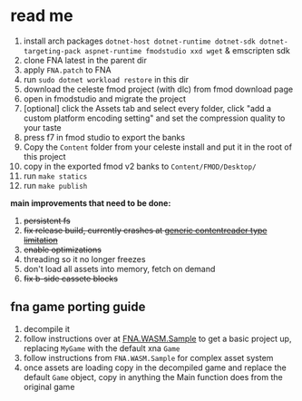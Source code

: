 # read me

1. install arch packages `dotnet-host dotnet-runtime dotnet-sdk dotnet-targeting-pack aspnet-runtime fmodstudio xxd wget` & emscripten sdk
2. clone FNA latest in the parent dir
3. apply `FNA.patch` to FNA
4. run `sudo dotnet workload restore` in this dir
5. download the celeste fmod project (with dlc) from fmod download page
6. open in fmodstudio and migrate the project
7. [optional] click the Assets tab and select every folder, click "add a custom platform encoding setting" and set the compression quality to your taste
8. press f7 in fmod studio to export the banks
8. Copy the `Content` folder from your celeste install and put it in the root of this project
9. copy in the exported fmod v2 banks to `Content/FMOD/Desktop/`
10. run `make statics`
11. run `make publish`

**main improvements that need to be done:**
1. ~~persistent fs~~
2. ~~fix release build, currently crashes at [generic contentreader type limitation](<https://gist.github.com/TheSpydog/e94c8c23c01615a5a3b2cc1a0857415c#qa>)~~
3. ~~enable optimizations~~
4. threading so it no longer freezes
5. don't load all assets into memory, fetch on demand
6. ~~fix b-side cassete blocks~~

## fna game porting guide
1. decompile it
2. follow instructions over at [FNA.WASM.Sample](https://github.com/RedMike/FNA.WASM.Sample/wiki/Manually-setting-up-FNA-Project-for-WASM#set-up-wasm-project) to get a basic project up, replacing `MyGame` with the default xna `Game`
3. follow instructions from `FNA.WASM.Sample` for complex asset system
4. once assets are loading copy in the decompiled game and replace the default `Game` object, copy in anything the Main function does from the original game

